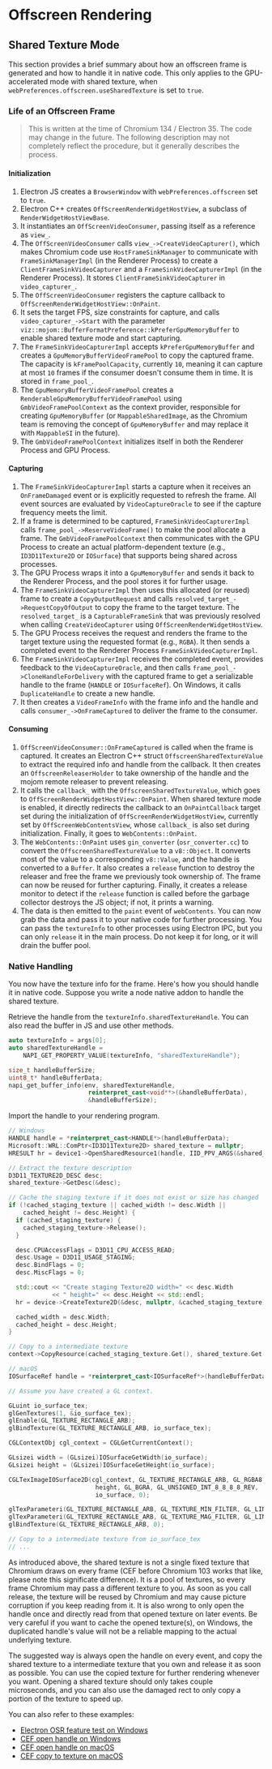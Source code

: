 # Offscreen Rendering

## Shared Texture Mode

This section provides a brief summary about how an offscreen frame is generated and how to handle it in native code. This only applies to the GPU-accelerated mode with shared texture, when `webPreferences.offscreen.useSharedTexture` is set to `true`.

### Life of an Offscreen Frame

> This is written at the time of Chromium 134 / Electron 35. The code may change in the future. The following description may not completely reflect the procedure, but it generally describes the process.

#### Initialization

1. Electron JS creates a `BrowserWindow` with `webPreferences.offscreen` set to `true`.
2. Electron C++ creates `OffScreenRenderWidgetHostView`, a subclass of `RenderWidgetHostViewBase`.
3. It instantiates an `OffScreenVideoConsumer`, passing itself as a reference as `view_`.
4. The `OffScreenVideoConsumer` calls `view_->CreateVideoCapturer()`, which makes Chromium code use `HostFrameSinkManager` to communicate with `FrameSinkManagerImpl` (in the Renderer Process) to create a `ClientFrameSinkVideoCapturer` and a `FrameSinkVideoCapturerImpl` (in the Renderer Process). It stores `ClientFrameSinkVideoCapturer` in `video_capturer_`.
5. The `OffScreenVideoConsumer` registers the capture callback to `OffScreenRenderWidgetHostView::OnPaint`.
6. It sets the target FPS, size constraints for capture, and calls `video_capturer_->Start` with the parameter `viz::mojom::BufferFormatPreference::kPreferGpuMemoryBuffer` to enable shared texture mode and start capturing.
7. The `FrameSinkVideoCapturerImpl` accepts `kPreferGpuMemoryBuffer` and creates a `GpuMemoryBufferVideoFramePool` to copy the captured frame. The capacity is `kFramePoolCapacity`, currently `10`, meaning it can capture at most `10` frames if the consumer doesn't consume them in time. It is stored in `frame_pool_`.
8. The `GpuMemoryBufferVideoFramePool` creates a `RenderableGpuMemoryBufferVideoFramePool` using `GmbVideoFramePoolContext` as the context provider, responsible for creating `GpuMemoryBuffer` (or `MappableSharedImage`, as the Chromium team is removing the concept of `GpuMemoryBuffer` and may replace it with `MappableSI` in the future).
9. The `GmbVideoFramePoolContext` initializes itself in both the Renderer Process and GPU Process.

#### Capturing

1. The `FrameSinkVideoCapturerImpl` starts a capture when it receives an `OnFrameDamaged` event or is explicitly requested to refresh the frame. All event sources are evaluated by `VideoCaptureOracle` to see if the capture frequency meets the limit.
2. If a frame is determined to be captured, `FrameSinkVideoCapturerImpl` calls `frame_pool_->ReserveVideoFrame()` to make the pool allocate a frame. The `GmbVideoFramePoolContext` then communicates with the GPU Process to create an actual platform-dependent texture (e.g., `ID3D11Texture2D` or `IOSurface`) that supports being shared across processes.
3. The GPU Process wraps it into a `GpuMemoryBuffer` and sends it back to the Renderer Process, and the pool stores it for further usage.
4. The `FrameSinkVideoCapturerImpl` then uses this allocated (or reused) frame to create a `CopyOutputRequest` and calls `resolved_target_->RequestCopyOfOutput` to copy the frame to the target texture. The `resolved_target_` is a `CapturableFrameSink` that was previously resolved when calling `CreateVideoCapturer` using `OffScreenRenderWidgetHostView`.
5. The GPU Process receives the request and renders the frame to the target texture using the requested format (e.g., `RGBA`). It then sends a completed event to the Renderer Process `FrameSinkVideoCapturerImpl`.
6. The `FrameSinkVideoCapturerImpl` receives the completed event, provides feedback to the `VideoCaptureOracle`, and then calls `frame_pool_->CloneHandleForDelivery` with the captured frame to get a serializable handle to the frame (`HANDLE` or `IOSurfaceRef`). On Windows, it calls `DuplicateHandle` to create a new handle.
7. It then creates a `VideoFrameInfo` with the frame info and the handle and calls `consumer_->OnFrameCaptured` to deliver the frame to the consumer.

#### Consuming

1. `OffScreenVideoConsumer::OnFrameCaptured` is called when the frame is captured. It creates an Electron C++ struct `OffscreenSharedTextureValue` to extract the required info and handle from the callback. It then creates an `OffscreenReleaserHolder` to take ownership of the handle and the mojom remote releaser to prevent releasing.
2. It calls the `callback_` with the `OffscreenSharedTextureValue`, which goes to `OffScreenRenderWidgetHostView::OnPaint`. When shared texture mode is enabled, it directly redirects the callback to an `OnPaintCallback` target set during the initialization of `OffScreenRenderWidgetHostView`, currently set by `OffScreenWebContentsView`, whose `callback_` is also set during initialization. Finally, it goes to `WebContents::OnPaint`.
3. The `WebContents::OnPaint` uses `gin_converter` (`osr_converter.cc`) to convert the `OffscreenSharedTextureValue` to a `v8::Object`. It converts most of the value to a corresponding `v8::Value`, and the handle is converted to a `Buffer`. It also creates a `release` function to destroy the releaser and free the frame we previously took ownership of. The frame can now be reused for further capturing. Finally, it creates a release monitor to detect if the `release` function is called before the garbage collector destroys the JS object; if not, it prints a warning.
4. The data is then emitted to the `paint` event of `webContents`. You can now grab the data and pass it to your native code for further processing. You can pass the `textureInfo` to other processes using Electron IPC, but you can only `release` it in the main process. Do not keep it for long, or it will drain the buffer pool.

### Native Handling

You now have the texture info for the frame. Here's how you should handle it in native code. Suppose you write a node native addon to handle the shared texture.

Retrieve the handle from the `textureInfo.sharedTextureHandle`. You can also read the buffer in JS and use other methods.

```c++
auto textureInfo = args[0];
auto sharedTextureHandle =
    NAPI_GET_PROPERTY_VALUE(textureInfo, "sharedTextureHandle");

size_t handleBufferSize;
uint8_t* handleBufferData;
napi_get_buffer_info(env, sharedTextureHandle,
                      reinterpret_cast<void**>(&handleBufferData),
                      &handleBufferSize);
```

Import the handle to your rendering program.

```c++
// Windows
HANDLE handle = *reinterpret_cast<HANDLE*>(handleBufferData);
Microsoft::WRL::ComPtr<ID3D11Texture2D> shared_texture = nullptr;
HRESULT hr = device1->OpenSharedResource1(handle, IID_PPV_ARGS(&shared_texture)); 

// Extract the texture description
D3D11_TEXTURE2D_DESC desc;
shared_texture->GetDesc(&desc);

// Cache the staging texture if it does not exist or size has changed
if (!cached_staging_texture || cached_width != desc.Width ||
    cached_height != desc.Height) {
  if (cached_staging_texture) {
    cached_staging_texture->Release();
  }

  desc.CPUAccessFlags = D3D11_CPU_ACCESS_READ;
  desc.Usage = D3D11_USAGE_STAGING;
  desc.BindFlags = 0;
  desc.MiscFlags = 0;

  std::cout << "Create staging Texture2D width=" << desc.Width
            << " height=" << desc.Height << std::endl;
  hr = device->CreateTexture2D(&desc, nullptr, &cached_staging_texture);

  cached_width = desc.Width;
  cached_height = desc.Height;
}

// Copy to a intermediate texture
context->CopyResource(cached_staging_texture.Get(), shared_texture.Get());
```

```c++
// macOS
IOSurfaceRef handle = *reinterpret_cast<IOSurfaceRef*>(handleBufferData);

// Assume you have created a GL context.

GLuint io_surface_tex;
glGenTextures(1, &io_surface_tex);
glEnable(GL_TEXTURE_RECTANGLE_ARB);
glBindTexture(GL_TEXTURE_RECTANGLE_ARB, io_surface_tex);

CGLContextObj cgl_context = CGLGetCurrentContext();

GLsizei width = (GLsizei)IOSurfaceGetWidth(io_surface);
GLsizei height = (GLsizei)IOSurfaceGetHeight(io_surface);

CGLTexImageIOSurface2D(cgl_context, GL_TEXTURE_RECTANGLE_ARB, GL_RGBA8, width,
                        height, GL_BGRA, GL_UNSIGNED_INT_8_8_8_8_REV,
                        io_surface, 0);

glTexParameteri(GL_TEXTURE_RECTANGLE_ARB, GL_TEXTURE_MIN_FILTER, GL_LINEAR);
glTexParameteri(GL_TEXTURE_RECTANGLE_ARB, GL_TEXTURE_MAG_FILTER, GL_LINEAR);
glBindTexture(GL_TEXTURE_RECTANGLE_ARB, 0);

// Copy to a intermediate texture from io_surface_tex
// ...
```

As introduced above, the shared texture is not a single fixed texture that Chromium draws on every frame (CEF before Chromium 103 works that like, please note this significate difference). It is a pool of textures, so every frame Chromium may pass a different texture to you. As soon as you call release, the texture will be reused by Chromium and may cause picture corruption if you keep reading from it. It is also wrong to only open the handle once and directly read from that opened texture on later events. Be very careful if you want to cache the opened texture(s), on Windows, the duplicated handle's value will not be a reliable mapping to the actual underlying texture.

The suggested way is always open the handle on every event, and copy the shared texture to a intermediate texture that you own and release it as soon as possible. You can use the copied texture for further rendering whenever you want. Opening a shared texture should only takes couple microseconds, and you can also use the damaged rect to only copy a portion of the texture to speed up.

You can also refer to these examples:

* [Electron OSR feature test on Windows](https://github.com/electron/electron/blob/e7fa5c709c555bbe248bc98b50a14b5cfa9ea1d9/spec/fixtures/native-addon/osr-gpu/binding_win.cc#L22)
* [CEF open handle on Windows](https://github.com/chromiumembedded/cef/blob/144e01e377249cd614378cb7084a3ed9b06803ca/tests/cefclient/browser/osr_render_handler_win_d3d11.cc#L188)
* [CEF open handle on macOS](https://github.com/chromiumembedded/cef/blob/144e01e377249cd614378cb7084a3ed9b06803ca/tests/cefclient/browser/osr_renderer.cc#L763)
* [CEF copy to texture on macOS](https://github.com/chromiumembedded/cef/blob/144e01e377249cd614378cb7084a3ed9b06803ca/tests/cefclient/browser/osr_renderer.cc#L763)
